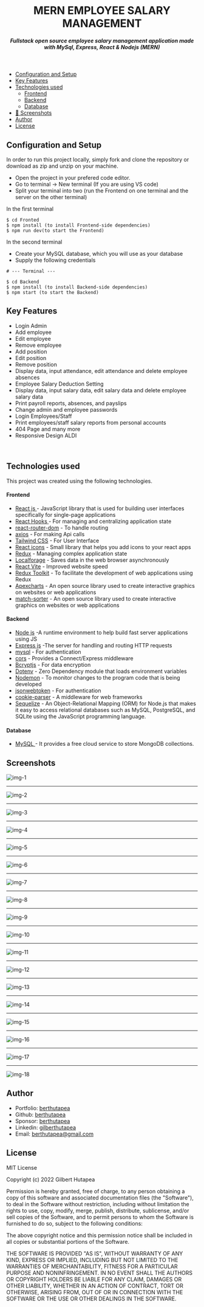 <H1 align ="center" > MERN EMPLOYEE SALARY MANAGEMENT </h1>
<h5  align ="center">
Fullstack open source employee salary management application made with MySql, Express, React & Nodejs (MERN) </h5>
<br/>

  * [Configuration and Setup](#configuration-and-setup)
  * [Key Features](#key-features)
  * [Technologies used](#technologies-used)
      - [Frontend](#frontend)
      - [Backend](#backend)
      - [Database](#database)
  * [📸 Screenshots](#screenshots)
  * [Author](#author)
  * [License](#license)

## Configuration and Setup

In order to run this project locally, simply fork and clone the repository or download as zip and unzip on your machine.

- Open the project in your prefered code editor.
- Go to terminal -> New terminal (If you are using VS code)
- Split your terminal into two (run the Frontend on one terminal and the server on the other terminal)

In the first terminal

```
$ cd Fronted
$ npm install (to install Frontend-side dependencies)
$ npm run dev(to start the Frontend)
```

In the second terminal

- Create your MySQL database, which you will use as your database
- Supply the following credentials

```
# --- Terminal ---

$ cd Backend
$ npm install (to install Backend-side dependencies)
$ npm start (to start the Backend)
```

##  Key Features

- Login Admin
- Add employee
- Edit employee
- Remove employee
- Add position
- Edit position
- Remove position
- Display data, input attendance, edit attendance and delete employee absences
- Employee Salary Deduction Setting
- Display data, input salary data, edit salary data and delete employee salary data
- Print payroll reports, absences, and payslips
- Change admin and employee passwords
- Login Employees/Staff
- Print employees/staff salary reports from personal accounts
- 404 Page and many more
- Responsive Design ALDI

<br/>

##  Technologies used

This project was created using the following technologies.

####  Frontend

- [React js ](https://www.npmjs.com/package/react) - JavaScript library that is used for building user interfaces specifically for single-page applications
- [React Hooks  ](https://reactjs.org/docs/hooks-intro.html) - For managing and centralizing application state
- [react-router-dom](https://www.npmjs.com/package/react-router-dom) - To handle routing
- [axios](https://www.npmjs.com/package/axios) - For making Api calls
- [Tailwind CSS](https://tailwindcss.com/) - For User Interface
- [React icons](https://react-icons.github.io/react-icons/) - Small library that helps you add icons  to your react apps
- [Redux](https://redux.js.org/) - Managing complex application state
- [Localforage](https://localforage.github.io/localForage/) - Saves data in the web browser asynchronously
- [React Vite](https://vitejs.dev/guide/) - Improved website speed
- [Redux Toolkit](https://redux-toolkit.js.org/) - To facilitate the development of web applications using Redux
- [Apexcharts](https://www.npmjs.com/package/apexcharts) - An open source library used to create interactive graphics on websites or web applications
- [match-sorter](https://www.npmjs.com/package/match-sorter) - An open source library used to create interactive graphics on websites or web applications

####  Backend

- [Node js](https://nodejs.org/en/) -A runtime environment to help build fast server applications using JS
- [Express js](https://www.npmjs.com/package/express) -The server for handling and routing HTTP requests
- [mysql](https://www.npmjs.com/package/mysql) - For authentication
- [cors](https://www.npmjs.com/package/cors) - Provides a Connect/Express middleware
- [Bcryptjs](https://www.npmjs.com/package/bcryptjs) - For data encryption
- [Dotenv](https://www.npmjs.com/package/dotenv) - Zero Dependency module that loads environment variables
- [Nodemon](https://www.npmjs.com/package/nodemon) - To monitor changes to the program code that is being developed
- [jsonwebtoken](https://www.npmjs.com/package/jsonwebtoken) - For authentication
- [cookie-parser](https://www.npmjs.com/package/cookie-parser) - A middleware for web frameworks
- [Sequelize](https://www.npmjs.com/package/sequelize) - An Object-Relational Mapping (ORM) for Node.js that makes it easy to access relational databases such as MySQL, PostgreSQL, and SQLite using the JavaScript programming language.

####  Database

 - [MySQL ](https://www.mysql.com/) - It provides a free cloud service to store MongoDB collections.
 ##  Screenshots

![img-1](https://user-images.githubusercontent.com/111676859/235832711-0f2a0109-16e3-489b-88d4-d5748d8a59fa.png)
---- -
![img-2](https://user-images.githubusercontent.com/111676859/235832714-000e5f37-df68-47f6-b1da-3052792880fa.png)
--- -
![img-3](https://user-images.githubusercontent.com/111676859/235832716-dc76e523-e7b7-4240-91e3-6cdff34c2ff6.png)
--- -
![img-4](https://user-images.githubusercontent.com/111676859/235832718-796b87a3-beb7-4046-88ec-161d9ac5f354.png)
--- -
![img-5](https://user-images.githubusercontent.com/111676859/235832720-ac4dea3f-e5bf-41e0-99c8-396e5595dccd.png)
--- -
![img-6](https://user-images.githubusercontent.com/111676859/235832723-d863ce12-7cf4-476f-a5c0-56e678645fdb.png)
--- -
![img-7](https://user-images.githubusercontent.com/111676859/235832725-a4d07a15-1f5f-4bab-aaf7-005bf38923f1.png)
--- -
![img-8](https://user-images.githubusercontent.com/111676859/235832731-3e4e818f-2103-4bd6-be89-3ae65098550a.png)
--- -
![img-9](https://user-images.githubusercontent.com/111676859/235832732-536ff72a-a58d-45b5-9edc-76cbbaf63709.png)
--- -
![img-10](https://user-images.githubusercontent.com/111676859/235832734-5c29980a-1ede-4967-9af3-afd282df4be6.png)
--- -
![img-11](https://user-images.githubusercontent.com/111676859/235832735-44bf0343-5404-41d5-b71d-fef4565730e3.png)
--- -
![img-12](https://user-images.githubusercontent.com/111676859/235832741-6ee41c05-31a8-4c01-a6f5-f08a17ef21f6.png)
--- -
![img-13](https://user-images.githubusercontent.com/111676859/235832743-21f553f7-3a48-4508-8a03-6623dd9e50f5.png)
--- -
![img-14](https://user-images.githubusercontent.com/111676859/235832747-24b460c6-ec8a-4c13-9cee-5bb36900f007.png)
--- -
![img-15](https://user-images.githubusercontent.com/111676859/235832750-01f3f60f-a76d-46bc-a760-ae1fb437c915.png)
--- -
![img-16](https://user-images.githubusercontent.com/111676859/235832699-614c80b2-00b9-4e08-a516-1d99f49298d1.png)
--- -
![img-17](https://user-images.githubusercontent.com/111676859/235832705-350fe58f-0419-474e-86fa-9bedeb7bd627.png)
--- -
![img-18](https://user-images.githubusercontent.com/111676859/235832707-2c9d7c1a-9174-441c-9c9a-2992b91b46e8.png)

## Author
- Portfolio: [berthutapea](https://berthutapea.vercel.app/)
- Github: [berthutapea](https://github.com/berthutapea)
- Sponsor: [berthutapea](https://saweria.co/berthutapea)
- Linkedin: [gilberthutapea](https://www.linkedin.com/in/gilberthutapea/)
- Email: [berthutapea@gmail.com](mailto:berthutapea@gmail.com)

## License

MIT License

Copyright (c) 2022 Gilbert Hutapea

Permission is hereby granted, free of charge, to any person obtaining a copy
of this software and associated documentation files (the "Software"), to deal
in the Software without restriction, including without limitation the rights
to use, copy, modify, merge, publish, distribute, sublicense, and/or sell
copies of the Software, and to permit persons to whom the Software is
furnished to do so, subject to the following conditions:

The above copyright notice and this permission notice shall be included in all
copies or substantial portions of the Software.

THE SOFTWARE IS PROVIDED "AS IS", WITHOUT WARRANTY OF ANY KIND, EXPRESS OR
IMPLIED, INCLUDING BUT NOT LIMITED TO THE WARRANTIES OF MERCHANTABILITY,
FITNESS FOR A PARTICULAR PURPOSE AND NONINFRINGEMENT. IN NO EVENT SHALL THE
AUTHORS OR COPYRIGHT HOLDERS BE LIABLE FOR ANY CLAIM, DAMAGES OR OTHER
LIABILITY, WHETHER IN AN ACTION OF CONTRACT, TORT OR OTHERWISE, ARISING FROM,
OUT OF OR IN CONNECTION WITH THE SOFTWARE OR THE USE OR OTHER DEALINGS IN THE
SOFTWARE.
